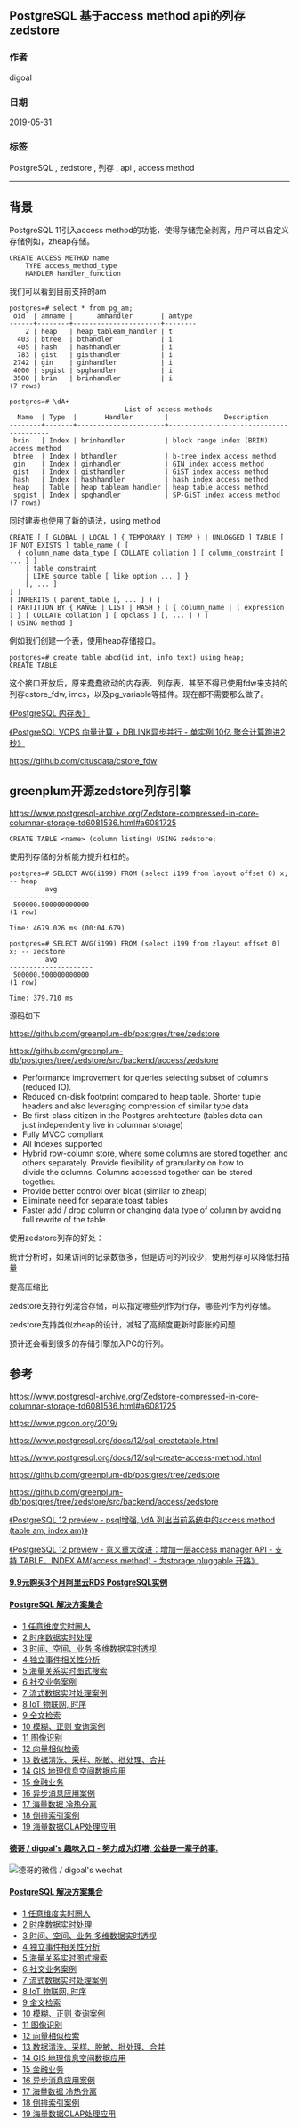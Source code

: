 ## PostgreSQL 基于access method api的列存zedstore    
      
### 作者                     
digoal                      
                      
### 日期                    
2019-05-31                        
                      
### 标签                    
PostgreSQL , zedstore , 列存 , api , access method                                      
                      
----                    
                      
## 背景      
PostgreSQL 11引入access method的功能，使得存储完全剥离，用户可以自定义存储例如，zheap存储。  
  
```  
CREATE ACCESS METHOD name  
    TYPE access_method_type  
    HANDLER handler_function  
```  
  
我们可以看到目前支持的am  
  
```  
postgres=# select * from pg_am;  
 oid  | amname |      amhandler       | amtype   
------+--------+----------------------+--------  
    2 | heap   | heap_tableam_handler | t  
  403 | btree  | bthandler            | i  
  405 | hash   | hashhandler          | i  
  783 | gist   | gisthandler          | i  
 2742 | gin    | ginhandler           | i  
 4000 | spgist | spghandler           | i  
 3580 | brin   | brinhandler          | i  
(7 rows)  
  
postgres=# \dA+  
                             List of access methods  
  Name  | Type  |       Handler        |              Description                 
--------+-------+----------------------+----------------------------------------  
 brin   | Index | brinhandler          | block range index (BRIN) access method  
 btree  | Index | bthandler            | b-tree index access method  
 gin    | Index | ginhandler           | GIN index access method  
 gist   | Index | gisthandler          | GiST index access method  
 hash   | Index | hashhandler          | hash index access method  
 heap   | Table | heap_tableam_handler | heap table access method  
 spgist | Index | spghandler           | SP-GiST index access method  
(7 rows)  
```  
  
同时建表也使用了新的语法，using method  
  
```  
CREATE [ [ GLOBAL | LOCAL ] { TEMPORARY | TEMP } | UNLOGGED ] TABLE [ IF NOT EXISTS ] table_name ( [  
  { column_name data_type [ COLLATE collation ] [ column_constraint [ ... ] ]  
    | table_constraint  
    | LIKE source_table [ like_option ... ] }  
    [, ... ]  
] )  
[ INHERITS ( parent_table [, ... ] ) ]  
[ PARTITION BY { RANGE | LIST | HASH } ( { column_name | ( expression ) } [ COLLATE collation ] [ opclass ] [, ... ] ) ]  
[ USING method ]  
```  
  
例如我们创建一个表，使用heap存储接口。  
  
```  
postgres=# create table abcd(id int, info text) using heap;  
CREATE TABLE  
```  
  
这个接口开放后，原来蠢蠢欲动的内存表、列存表，甚至不得已使用fdw来支持的列存cstore_fdw, imcs，以及pg_variable等插件。现在都不需要那么做了。  
  
[《PostgreSQL 内存表》](../201608/20160818_01.md)    
  
[《PostgreSQL VOPS 向量计算 + DBLINK异步并行 - 单实例 10亿 聚合计算跑进2秒》](../201802/20180210_01.md)    
  
https://github.com/citusdata/cstore_fdw  
  
## greenplum开源zedstore列存引擎  
  
https://www.postgresql-archive.org/Zedstore-compressed-in-core-columnar-storage-td6081536.html#a6081725  
  
```  
CREATE TABLE <name> (column listing) USING zedstore;  
```  
  
使用列存储的分析能力提升杠杠的。  
  
```  
postgres=# SELECT AVG(i199) FROM (select i199 from layout offset 0) x; -- heap  
         avg           
---------------------  
 500000.500000000000  
(1 row)  
  
Time: 4679.026 ms (00:04.679)  
  
postgres=# SELECT AVG(i199) FROM (select i199 from zlayout offset 0) x; -- zedstore  
         avg           
---------------------  
 500000.500000000000  
(1 row)  
  
Time: 379.710 ms  
```  
  
源码如下  
  
https://github.com/greenplum-db/postgres/tree/zedstore  
  
https://github.com/greenplum-db/postgres/tree/zedstore/src/backend/access/zedstore  
  
  
* Performance improvement for queries selecting subset of columns  
  (reduced IO).  
* Reduced on-disk footprint compared to heap table. Shorter tuple  
  headers and also leveraging compression of similar type data  
* Be first-class citizen in the Postgres architecture (tables data can  
  just independently live in columnar storage)  
* Fully MVCC compliant  
* All Indexes supported  
* Hybrid row-column store, where some columns are stored together, and  
  others separately. Provide flexibility of granularity on how to  
  divide the columns. Columns accessed together can be stored  
  together.  
* Provide better control over bloat (similar to zheap)  
* Eliminate need for separate toast tables  
* Faster add / drop column or changing data type of column by avoiding  
  full rewrite of the table.  
  
  
使用zedstore列存的好处：  
  
统计分析时，如果访问的记录数很多，但是访问的列较少，使用列存可以降低扫描量  
  
提高压缩比  
  
zedstore支持行列混合存储，可以指定哪些列作为行存，哪些列作为列存储。  
  
zedstore支持类似zheap的设计，减轻了高频度更新时膨胀的问题  
  
预计还会看到很多的存储引擎加入PG的行列。  
  
## 参考  
https://www.postgresql-archive.org/Zedstore-compressed-in-core-columnar-storage-td6081536.html#a6081725  
  
https://www.pgcon.org/2019/  
  
https://www.postgresql.org/docs/12/sql-createtable.html  
  
https://www.postgresql.org/docs/12/sql-create-access-method.html  
  
https://github.com/greenplum-db/postgres/tree/zedstore  
  
https://github.com/greenplum-db/postgres/tree/zedstore/src/backend/access/zedstore   
  
[《PostgreSQL 12 preview - psql增强, \\dA 列出当前系统中的access method (table am, index am)》](../201903/20190330_01.md)    
  
[《PostgreSQL 12 preview - 意义重大改进：增加一层access manager API - 支持 TABLE、INDEX AM(access method) - 为storage  pluggable 开路》](../201903/20190331_03.md)    
   
  
  
  
  
  
  
  
  
  
  
  
  
  
  
  
  
  
  
  
  
  
  
  
  
  
  
  
  
  
  
  
  
  
  
  
  
  
  
  
  
  
#### [9.9元购买3个月阿里云RDS PostgreSQL实例](https://www.aliyun.com/database/postgresqlactivity "57258f76c37864c6e6d23383d05714ea")
  
  
#### [PostgreSQL 解决方案集合](https://yq.aliyun.com/topic/118 "40cff096e9ed7122c512b35d8561d9c8")
- [1 任意维度实时圈人](https://yq.aliyun.com/topic/118 "40cff096e9ed7122c512b35d8561d9c8")
- [2 时序数据实时处理](https://yq.aliyun.com/topic/118 "40cff096e9ed7122c512b35d8561d9c8")
- [3 时间、空间、业务 多维数据实时透视](https://yq.aliyun.com/topic/118 "40cff096e9ed7122c512b35d8561d9c8")
- [4 独立事件相关性分析](https://yq.aliyun.com/topic/118 "40cff096e9ed7122c512b35d8561d9c8")
- [5 海量关系实时图式搜索](https://yq.aliyun.com/topic/118 "40cff096e9ed7122c512b35d8561d9c8")
- [6 社交业务案例](https://yq.aliyun.com/topic/118 "40cff096e9ed7122c512b35d8561d9c8")
- [7 流式数据实时处理案例](https://yq.aliyun.com/topic/118 "40cff096e9ed7122c512b35d8561d9c8")
- [8 IoT 物联网, 时序](https://yq.aliyun.com/topic/118 "40cff096e9ed7122c512b35d8561d9c8")
- [9 全文检索](https://yq.aliyun.com/topic/118 "40cff096e9ed7122c512b35d8561d9c8")
- [10 模糊、正则 查询案例](https://yq.aliyun.com/topic/118 "40cff096e9ed7122c512b35d8561d9c8")
- [11 图像识别](https://yq.aliyun.com/topic/118 "40cff096e9ed7122c512b35d8561d9c8")
- [12 向量相似检索](https://yq.aliyun.com/topic/118 "40cff096e9ed7122c512b35d8561d9c8")
- [13 数据清洗、采样、脱敏、批处理、合并](https://yq.aliyun.com/topic/118 "40cff096e9ed7122c512b35d8561d9c8")
- [14 GIS 地理信息空间数据应用](https://yq.aliyun.com/topic/118 "40cff096e9ed7122c512b35d8561d9c8")
- [15 金融业务](https://yq.aliyun.com/topic/118 "40cff096e9ed7122c512b35d8561d9c8")
- [16 异步消息应用案例](https://yq.aliyun.com/topic/118 "40cff096e9ed7122c512b35d8561d9c8")
- [17 海量数据 冷热分离](https://yq.aliyun.com/topic/118 "40cff096e9ed7122c512b35d8561d9c8")
- [18 倒排索引案例](https://yq.aliyun.com/topic/118 "40cff096e9ed7122c512b35d8561d9c8")
- [19 海量数据OLAP处理应用](https://yq.aliyun.com/topic/118 "40cff096e9ed7122c512b35d8561d9c8")
  
  
#### [德哥 / digoal's 趣味入口 - 努力成为灯塔, 公益是一辈子的事.](https://github.com/digoal/blog/blob/master/README.md "22709685feb7cab07d30f30387f0a9ae")
  
  
![德哥的微信 / digoal's wechat](../pic/digoal_weixin.jpg "f7ad92eeba24523fd47a6e1a0e691b59")
  
  
#### [PostgreSQL 解决方案集合](https://yq.aliyun.com/topic/118 "40cff096e9ed7122c512b35d8561d9c8")
- [1 任意维度实时圈人](https://yq.aliyun.com/topic/118 "40cff096e9ed7122c512b35d8561d9c8")
- [2 时序数据实时处理](https://yq.aliyun.com/topic/118 "40cff096e9ed7122c512b35d8561d9c8")
- [3 时间、空间、业务 多维数据实时透视](https://yq.aliyun.com/topic/118 "40cff096e9ed7122c512b35d8561d9c8")
- [4 独立事件相关性分析](https://yq.aliyun.com/topic/118 "40cff096e9ed7122c512b35d8561d9c8")
- [5 海量关系实时图式搜索](https://yq.aliyun.com/topic/118 "40cff096e9ed7122c512b35d8561d9c8")
- [6 社交业务案例](https://yq.aliyun.com/topic/118 "40cff096e9ed7122c512b35d8561d9c8")
- [7 流式数据实时处理案例](https://yq.aliyun.com/topic/118 "40cff096e9ed7122c512b35d8561d9c8")
- [8 IoT 物联网, 时序](https://yq.aliyun.com/topic/118 "40cff096e9ed7122c512b35d8561d9c8")
- [9 全文检索](https://yq.aliyun.com/topic/118 "40cff096e9ed7122c512b35d8561d9c8")
- [10 模糊、正则 查询案例](https://yq.aliyun.com/topic/118 "40cff096e9ed7122c512b35d8561d9c8")
- [11 图像识别](https://yq.aliyun.com/topic/118 "40cff096e9ed7122c512b35d8561d9c8")
- [12 向量相似检索](https://yq.aliyun.com/topic/118 "40cff096e9ed7122c512b35d8561d9c8")
- [13 数据清洗、采样、脱敏、批处理、合并](https://yq.aliyun.com/topic/118 "40cff096e9ed7122c512b35d8561d9c8")
- [14 GIS 地理信息空间数据应用](https://yq.aliyun.com/topic/118 "40cff096e9ed7122c512b35d8561d9c8")
- [15 金融业务](https://yq.aliyun.com/topic/118 "40cff096e9ed7122c512b35d8561d9c8")
- [16 异步消息应用案例](https://yq.aliyun.com/topic/118 "40cff096e9ed7122c512b35d8561d9c8")
- [17 海量数据 冷热分离](https://yq.aliyun.com/topic/118 "40cff096e9ed7122c512b35d8561d9c8")
- [18 倒排索引案例](https://yq.aliyun.com/topic/118 "40cff096e9ed7122c512b35d8561d9c8")
- [19 海量数据OLAP处理应用](https://yq.aliyun.com/topic/118 "40cff096e9ed7122c512b35d8561d9c8")
  
